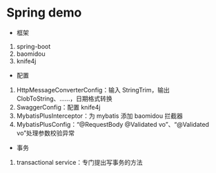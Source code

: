 # Spring demo

* 框架
1. spring-boot
2. baomidou
3. knife4j

* 配置
1. HttpMessageConverterConfig：输入 StringTrim，输出 ClobToString、……，日期格式转换
2. SwaggerConfig：配置 knife4j
3. MybatisPlusInterceptor：为 mybatis 添加 baomidou 拦截器
4. MybatisPlusConfig：“@RequestBody @Validated vo”、“@Validated vo”处理参数校验异常

* 事务
1. transactional service：专门提出写事务的方法
